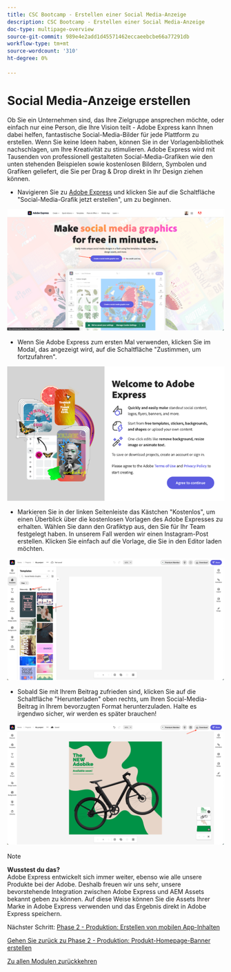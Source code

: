 ```yaml
---
title: CSC Bootcamp - Erstellen einer Social Media-Anzeige
description: CSC Bootcamp - Erstellen einer Social Media-Anzeige
doc-type: multipage-overview
source-git-commit: 989e4e2add1d45571462eccaeebcbe66a77291db
workflow-type: tm+mt
source-wordcount: '310'
ht-degree: 0%

---
```


# Social Media-Anzeige erstellen

Ob Sie ein Unternehmen sind, das Ihre Zielgruppe ansprechen möchte, oder einfach nur eine Person, die Ihre Vision teilt - Adobe Express kann Ihnen dabei helfen, fantastische Social-Media-Bilder für jede Plattform zu erstellen. Wenn Sie keine Ideen haben, können Sie in der Vorlagenbibliothek nachschlagen, um Ihre Kreativität zu stimulieren. Adobe Express wird mit Tausenden von professionell gestalteten Social-Media-Grafiken wie den unten stehenden Beispielen sowie kostenlosen Bildern, Symbolen und Grafiken geliefert, die Sie per Drag &amp; Drop direkt in Ihr Design ziehen können.

- Navigieren Sie zu [Adobe Express](https://www.adobe.com/express/create/social-media-graphic) und klicken Sie auf die Schaltfläche &quot;Social-Media-Grafik jetzt erstellen&quot;, um zu beginnen.

![Adobe Express-Homepage](./images/prod-express-home.png)

- Wenn Sie Adobe Express zum ersten Mal verwenden, klicken Sie im Modal, das angezeigt wird, auf die Schaltfläche &quot;Zustimmen, um fortzufahren&quot;.

![Begriffe akzeptieren](./images/prod-express-terms.png)

- Markieren Sie in der linken Seitenleiste das Kästchen &quot;Kostenlos&quot;, um einen Überblick über die kostenlosen Vorlagen des Adobe Expresses zu erhalten. Wählen Sie dann den Grafiktyp aus, den Sie für Ihr Team festgelegt haben. In unserem Fall werden wir einen Instagram-Post erstellen. Klicken Sie einfach auf die Vorlage, die Sie in den Editor laden möchten.

![Kreative Vorlagen](./images/prod-express-templates.png)

- Sobald Sie mit Ihrem Beitrag zufrieden sind, klicken Sie auf die Schaltfläche &quot;Herunterladen&quot; oben rechts, um Ihren Social-Media-Beitrag in Ihrem bevorzugten Format herunterzuladen. Halte es irgendwo sicher, wir werden es später brauchen!

![Endergebnis](./images/prod-express-results.png)

>[!NOTE]
>
>**Wusstest du das?**\
>Adobe Express entwickelt sich immer weiter, ebenso wie alle unsere Produkte bei der Adobe. Deshalb freuen wir uns sehr, unsere bevorstehende Integration zwischen Adobe Express und AEM Assets bekannt geben zu können. Auf diese Weise können Sie die Assets Ihrer Marke in Adobe Express verwenden und das Ergebnis direkt in Adobe Express speichern.

Nächster Schritt: [Phase 2 - Produktion: Erstellen von mobilen App-Inhalten](./app.md)

[Gehen Sie zurück zu Phase 2 - Produktion: Produkt-Homepage-Banner erstellen](./banner.md)

[Zu allen Modulen zurückkehren](../../overview.md)
